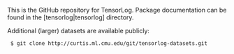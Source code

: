 This is the GitHub repository for TensorLog. Package documentation can be found in the [tensorlog|tensorlog] directory.

Additional (larger) datasets are available publicly:

     $ git clone http://curtis.ml.cmu.edu/git/tensorlog-datasets.git

